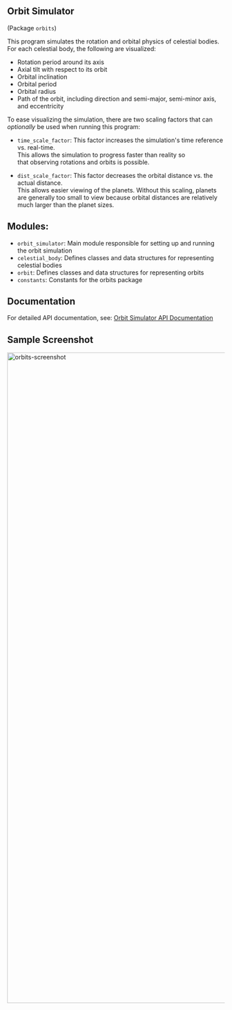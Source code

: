 ## Orbit Simulator
(Package `orbits`)

This program simulates the rotation and orbital physics of celestial bodies.  For each celestial
body, the following are visualized:
- Rotation period around its axis
- Axial tilt with respect to its orbit
- Orbital inclination
- Orbital period
- Orbital radius
- Path of the orbit, including direction and semi-major, semi-minor axis, and eccentricity

To ease visualizing the simulation, there are two scaling factors that can *optionally* be used
when running this program:

- `time_scale_factor`: This factor increases the simulation's time reference vs. real-time.  
                   This allows the simulation to progress faster than reality so  
                   that observing rotations and orbits is possible.  

- `dist_scale_factor`: This factor decreases the orbital distance vs. the actual distance.  
                   This allows easier viewing of the planets. Without this scaling, planets  
                   are generally too small to view because orbital distances are relatively  
                   much larger than the planet sizes.  

## Modules:
- `orbit_simulator`: Main module responsible for setting up and running the orbit simulation
- `celestial_body`: Defines classes and data structures for representing celestial bodies
- `orbit`: Defines classes and data structures for representing orbits
- `constants`: Constants for the orbits package

## Documentation
For detailed API documentation, see:
[Orbit Simulator API Documentation](https://jim-tooker.github.io/orbits/docs/orbits/index.html)

## Sample Screenshot
<img width="1509" alt="orbits-screenshot" src="https://github.com/user-attachments/assets/abca1b0c-a3c6-4a7e-9778-f43632b80673">


